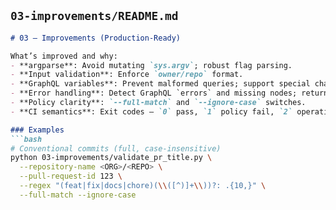 ## `03-improvements/README.md`
```markdown
# 03 – Improvements (Production-Ready)

What’s improved and why:
- **argparse**: Avoid mutating `sys.argv`; robust flag parsing.
- **Input validation**: Enforce `owner/repo` format.
- **GraphQL variables**: Prevent malformed queries; support special chars.
- **Error handling**: Detect GraphQL `errors` and missing nodes; return **exit 2** for operational failures.
- **Policy clarity**: `--full-match` and `--ignore-case` switches.
- **CI semantics**: Exit codes — `0` pass, `1` policy fail, `2` operational error.

### Examples
```bash
# Conventional commits (full, case-insensitive)
python 03-improvements/validate_pr_title.py \
  --repository-name <ORG>/<REPO> \
  --pull-request-id 123 \
  --regex "(feat|fix|docs|chore)(\\([^)]+\\))?: .{10,}" \
  --full-match --ignore-case
